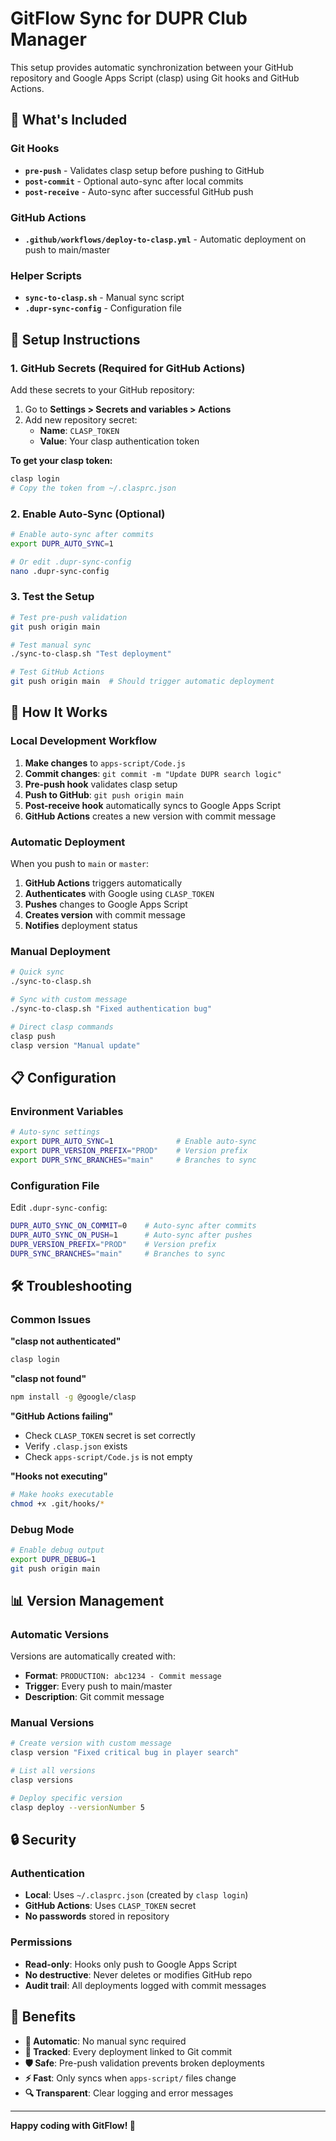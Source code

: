 # GitFlow Sync for DUPR Club Manager

This setup provides automatic synchronization between your GitHub repository and Google Apps Script (clasp) using Git hooks and GitHub Actions.

## 🎯 What's Included

### **Git Hooks**
- **`pre-push`** - Validates clasp setup before pushing to GitHub
- **`post-commit`** - Optional auto-sync after local commits
- **`post-receive`** - Auto-sync after successful GitHub push

### **GitHub Actions**
- **`.github/workflows/deploy-to-clasp.yml`** - Automatic deployment on push to main/master

### **Helper Scripts**
- **`sync-to-clasp.sh`** - Manual sync script
- **`.dupr-sync-config`** - Configuration file

## 🚀 Setup Instructions

### **1. GitHub Secrets (Required for GitHub Actions)**

Add these secrets to your GitHub repository:

1. Go to **Settings > Secrets and variables > Actions**
2. Add new repository secret:
   - **Name**: `CLASP_TOKEN`
   - **Value**: Your clasp authentication token

**To get your clasp token:**
```bash
clasp login
# Copy the token from ~/.clasprc.json
```

### **2. Enable Auto-Sync (Optional)**

```bash
# Enable auto-sync after commits
export DUPR_AUTO_SYNC=1

# Or edit .dupr-sync-config
nano .dupr-sync-config
```

### **3. Test the Setup**

```bash
# Test pre-push validation
git push origin main

# Test manual sync
./sync-to-clasp.sh "Test deployment"

# Test GitHub Actions
git push origin main  # Should trigger automatic deployment
```

## 🔄 How It Works

### **Local Development Workflow**

1. **Make changes** to `apps-script/Code.js`
2. **Commit changes**: `git commit -m "Update DUPR search logic"`
3. **Pre-push hook** validates clasp setup
4. **Push to GitHub**: `git push origin main`
5. **Post-receive hook** automatically syncs to Google Apps Script
6. **GitHub Actions** creates a new version with commit message

### **Automatic Deployment**

When you push to `main` or `master`:

1. **GitHub Actions** triggers automatically
2. **Authenticates** with Google using `CLASP_TOKEN`
3. **Pushes** changes to Google Apps Script
4. **Creates version** with commit message
5. **Notifies** deployment status

### **Manual Deployment**

```bash
# Quick sync
./sync-to-clasp.sh

# Sync with custom message
./sync-to-clasp.sh "Fixed authentication bug"

# Direct clasp commands
clasp push
clasp version "Manual update"
```

## 📋 Configuration

### **Environment Variables**

```bash
# Auto-sync settings
export DUPR_AUTO_SYNC=1              # Enable auto-sync
export DUPR_VERSION_PREFIX="PROD"    # Version prefix
export DUPR_SYNC_BRANCHES="main"     # Branches to sync
```

### **Configuration File**

Edit `.dupr-sync-config`:

```bash
DUPR_AUTO_SYNC_ON_COMMIT=0    # Auto-sync after commits
DUPR_AUTO_SYNC_ON_PUSH=1      # Auto-sync after pushes
DUPR_VERSION_PREFIX="PROD"    # Version prefix
DUPR_SYNC_BRANCHES="main"     # Branches to sync
```

## 🛠️ Troubleshooting

### **Common Issues**

**"clasp not authenticated"**
```bash
clasp login
```

**"clasp not found"**
```bash
npm install -g @google/clasp
```

**"GitHub Actions failing"**
- Check `CLASP_TOKEN` secret is set correctly
- Verify `.clasp.json` exists
- Check `apps-script/Code.js` is not empty

**"Hooks not executing"**
```bash
# Make hooks executable
chmod +x .git/hooks/*
```

### **Debug Mode**

```bash
# Enable debug output
export DUPR_DEBUG=1
git push origin main
```

## 📊 Version Management

### **Automatic Versions**

Versions are automatically created with:
- **Format**: `PRODUCTION: abc1234 - Commit message`
- **Trigger**: Every push to main/master
- **Description**: Git commit message

### **Manual Versions**

```bash
# Create version with custom message
clasp version "Fixed critical bug in player search"

# List all versions
clasp versions

# Deploy specific version
clasp deploy --versionNumber 5
```

## 🔒 Security

### **Authentication**

- **Local**: Uses `~/.clasprc.json` (created by `clasp login`)
- **GitHub Actions**: Uses `CLASP_TOKEN` secret
- **No passwords** stored in repository

### **Permissions**

- **Read-only**: Hooks only push to Google Apps Script
- **No destructive**: Never deletes or modifies GitHub repo
- **Audit trail**: All deployments logged with commit messages

## 🎉 Benefits

- **🔄 Automatic**: No manual sync required
- **📝 Tracked**: Every deployment linked to Git commit
- **🛡️ Safe**: Pre-push validation prevents broken deployments
- **⚡ Fast**: Only syncs when `apps-script/` files change
- **🔍 Transparent**: Clear logging and error messages

---

**Happy coding with GitFlow! 🚀**

